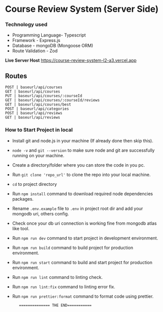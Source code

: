# Course Review System (Server Side)

### Technology used

- Programming Language- Typescript
- Framework - Express.js
- Database - mongoDB (Mongoose ORM)
- Route Validation - Zod

**Live Server Host** https://course-review-system-l2-a3.vercel.app

## Routes

    POST | baseurl/api/courses
    GET | baseurl/api/courses
    PUT | baseurl/api/courses/:courseId
    GET | baseurl/api/courses/:courseId/reviews
    GET | baseurl/api/courses/best
    POST | baseurl/api/categories
    POST | baseurl/api/reviews
    GET | baseurl/api/reviews

### How to Start Project in local

- Install git and node.js in your machine (If already done then skip this).
- `node -v` and `git --version` to make sure node and git are successfully running on your machine.
- Create a directory/folder where you can store the code in you pc.
- Run `git clone 'repo_url'` to clone the repo into your local machine.
- `cd` to project directory
- Run `npm install` command to download required node dependencies packages.
- Rename `.env.example` file to `.env` in project root dir and add your mongodb uri, others config.
- Check once your db uri connection is working fine from mongodb atlas like tool.
- Run `npm run dev` command to start project in development environment.
- Run `npm run build` command to build project for production environment.
- Run `npm run start` command to build and start project for production environment.
- Run `npm run lint` command to linting check.
- Run `npm run lint:fix` command to linting error fix.
- Run `npm run prettier:format` command to format code using prettier.

         ============== THE END===========
